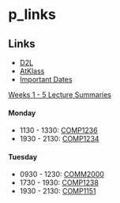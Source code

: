 # p_links

## Links
- [D2L](https://learn.georgebrown.ca)
- [AtKlass](https://app.atklass.com)
- [Important Dates](https://www.georgebrown.ca/current-students/important-dates?term=27246&category=131)

[Weeks 1 - 5 Lecture Summaries](comp1238.md)

#### Monday
- 1130 - 1330: [COMP1236](https://learn.georgebrown.ca/d2l/home/337951)
- 1930 - 2130: [COMP1234](https://learn.georgebrown.ca/d2l/home/342901)

#### Tuesday
- 0930 - 1230: [COMM2000](https://learn.georgebrown.ca/d2l/home/325265)
- 1730 - 1930: [COMP1238](https://learn.georgebrown.ca/d2l/home/334969)
- 1930 - 2130: [COMP1151](https://learn.georgebrown.ca/d2l/home/335101)
  
